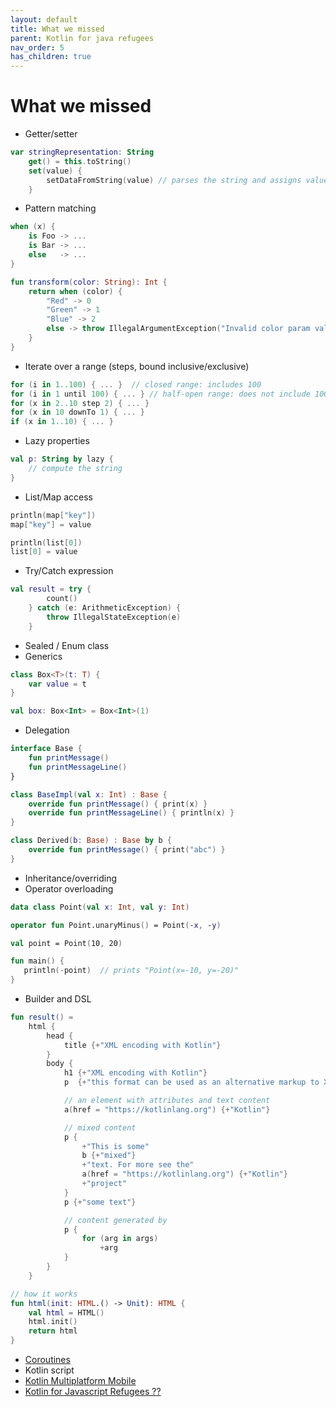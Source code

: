 ```yaml
---
layout: default
title: What we missed
parent: Kotlin for java refugees
nav_order: 5
has_children: true
---
```


# What we missed
- Getter/setter

```kotlin
var stringRepresentation: String
    get() = this.toString()
    set(value) {
        setDataFromString(value) // parses the string and assigns values to other properties
    }
```
- Pattern matching

```kotlin
when (x) {
    is Foo -> ...
    is Bar -> ...
    else   -> ...
}

fun transform(color: String): Int {
    return when (color) {
        "Red" -> 0
        "Green" -> 1
        "Blue" -> 2
        else -> throw IllegalArgumentException("Invalid color param value")
    }
}
```
- Iterate over a range (steps, bound inclusive/exclusive)

```kotlin
for (i in 1..100) { ... }  // closed range: includes 100
for (i in 1 until 100) { ... } // half-open range: does not include 100
for (x in 2..10 step 2) { ... }
for (x in 10 downTo 1) { ... }
if (x in 1..10) { ... }
```
- Lazy properties

```kotlin
val p: String by lazy {
    // compute the string
}
```
- List/Map access

```kotlin
println(map["key"])
map["key"] = value

println(list[0])
list[0] = value
```
- Try/Catch expression

```kotlin
val result = try {
        count()
    } catch (e: ArithmeticException) {
        throw IllegalStateException(e)
    }
```
- Sealed / Enum class
- Generics

```kotlin
class Box<T>(t: T) {
    var value = t
}

val box: Box<Int> = Box<Int>(1)
```
- Delegation

```kotlin
interface Base {
    fun printMessage()
    fun printMessageLine()
}

class BaseImpl(val x: Int) : Base {
    override fun printMessage() { print(x) }
    override fun printMessageLine() { println(x) }
}

class Derived(b: Base) : Base by b {
    override fun printMessage() { print("abc") }
}
```
- Inheritance/overriding
- Operator overloading

```kotlin
data class Point(val x: Int, val y: Int)

operator fun Point.unaryMinus() = Point(-x, -y)

val point = Point(10, 20)

fun main() {
   println(-point)  // prints "Point(x=-10, y=-20)"
}
```
- Builder and DSL

```kotlin
fun result() =
    html {
        head {
            title {+"XML encoding with Kotlin"}
        }
        body {
            h1 {+"XML encoding with Kotlin"}
            p  {+"this format can be used as an alternative markup to XML"}

            // an element with attributes and text content
            a(href = "https://kotlinlang.org") {+"Kotlin"}

            // mixed content
            p {
                +"This is some"
                b {+"mixed"}
                +"text. For more see the"
                a(href = "https://kotlinlang.org") {+"Kotlin"}
                +"project"
            }
            p {+"some text"}

            // content generated by
            p {
                for (arg in args)
                    +arg
            }
        }
    }

// how it works        
fun html(init: HTML.() -> Unit): HTML {
    val html = HTML()
    html.init()
    return html
}
```
- [Coroutines](https://kotlinlang.org/docs/coroutines-overview.html)
- Kotlin script
- [Kotlin Multiplatform Mobile](https://kotlinlang.org/lp/mobile/)
- [Kotlin for Javascript Refugees ??](https://kotlinlang.org/docs/js-overview.html)